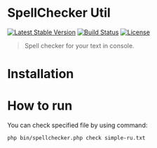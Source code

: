 SpellChecker Util
=================
[![Latest Stable Version](https://poser.pugx.org/ovr/spellcheck-cli/v/stable.svg)](https://packagist.org/packages/ovr/spellcheck-cli)
[![Build Status](https://travis-ci.org/ovr/spellcheck-cli.svg)](https://travis-ci.org/ovr/spellcheck-cli)
[![License](https://poser.pugx.org/ovr/spellcheck-cli/license.svg)](https://packagist.org/packages/ovr/spellcheck-cli)

> Spell checker for your text in console.

# Installation

# How to run

You can check specified file by using command:

```
php bin/spellchecker.php check simple-ru.txt
```